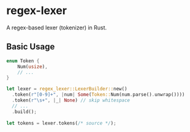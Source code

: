 # regex-lexer
A regex-based lexer (tokenizer) in Rust.

## Basic Usage
```rust
enum Token {
    Num(usize),
    // ...
}

let lexer = regex_lexer::LexerBuilder::new()
  .token(r"[0-9]+", |num| Some(Token::Num(num.parse().unwrap())))
  .token(r"\s+", |_| None) // skip whitespace
  // ...
  .build();
  
let tokens = lexer.tokens(/* source */);
```
